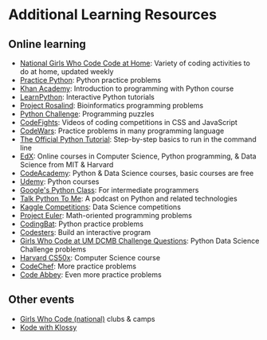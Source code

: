 # Additional Learning Resources

## Online learning

- [National Girls Who Code Code at Home](https://girlswhocode.com/programs/code-at-home): Variety of coding activities to do at home, updated weekly
- [Practice Python](https://www.practicepython.org/): Python practice problems
- [Khan Academy](https://alison.com/course/introduction-to-programming-with-python): Introduction to programming with Python course
- [LearnPython](https://www.learnpython.org/): Interactive Python tutorials
- [Project Rosalind](http://rosalind.info/problems/list-view/): Bioinformatics programming problems
- [Python Challenge](http://www.pythonchallenge.com/): Programming puzzles
- [CodeFights](https://www.youtube.com/c/CodeFightsChannel): Videos of coding competitions in CSS and JavaScript
- [CodeWars](https://www.codewars.com): Practice problems in many programming language
- [The Official Python Tutorial](https://docs.python.org/3/tutorial/index.html): Step-by-step basics to run in the command line
- [EdX](https://www.edx.org/learn/python): Online courses in Computer Science, Python programming, & Data Science from MIT & Harvard
- [CodeAcademy](https://www.codecademy.com/): Python & Data Science courses, basic courses are free
- [Udemy](https://www.udemy.com/courses/search/?q=python%20programming&src=sac&kw=python&price=price-free&p=1): Python courses
- [Google's Python Class](https://developers.google.com/edu/python/): For intermediate programmers
- [Talk Python To Me](https://talkpython.fm/): A podcast on Python and related technologies
- [Kaggle Competitions](https://www.kaggle.com/competitions): Data Science competitions
- [Project Euler](https://projecteuler.net): Math-oriented programming problems
- [CodingBat](http://codingbat.com/python): Python practice problems
- [Codesters](https://www.codesters.com/curriculum/intro-to-codesters-2018/Building+your+First+Program/1/): Build an interactive program
- [Girls Who Code at UM DCMB Challenge Questions](https://github.com/GWC-DCMB/challengeQuestions): Python Data Science Challenge problems
- [Harvard CS50x](https://cs50.harvard.edu/x/2020/): Computer Science course
- [CodeChef](https://www.codechef.com/): More practice problems
- [Code Abbey](http://www.codeabbey.com/): Even more practice problems

## Other events

- [Girls Who Code (national)](https://girlswhocode.com/locations/) clubs & camps
- [Kode with Klossy](https://www.kodewithklossy.com)
